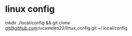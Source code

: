 # linux config

mkdir ./local/config && git clone git@github.com:lucasteles22/linux_config.git ~/.local/config
